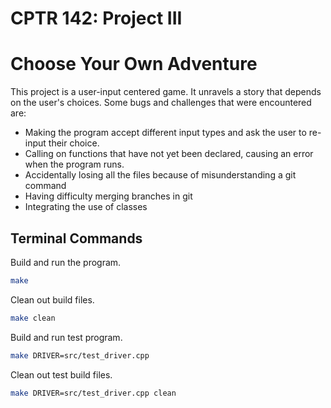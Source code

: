 # CPTR 142: Project III

# Choose Your Own Adventure

This project is a user-input centered game. It unravels a story that depends on the user's choices.
Some bugs and challenges that were encountered are:
* Making the program accept different input types and ask the user to re-input their choice.
* Calling on functions that have not yet been declared, causing an error when the program runs.
* Accidentally losing all the files because of misunderstanding a git command
* Having difficulty merging branches in git
* Integrating the use of classes

<!-- Add information about your project.
Such as detailed description, known bugs and user operation instructions.
This is the file a user will first look at when attempting to run your program. -->

## Terminal Commands

Build and run the program.

```sh
make
```

Clean out build files.

```sh
make clean
```

Build and run test program.

```sh
make DRIVER=src/test_driver.cpp
```

Clean out test build files.

```sh
make DRIVER=src/test_driver.cpp clean
```

